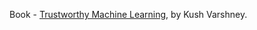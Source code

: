 Book - [Trustworthy Machine Learning](http://www.trustworthymachinelearning.com/), by Kush Varshney. 
